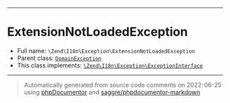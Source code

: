 ***

# ExtensionNotLoadedException





* Full name: `\Zend\I18n\Exception\ExtensionNotLoadedException`
* Parent class: [`DomainException`](../../../DomainException.md)
* This class implements:
[`\Zend\I18n\Exception\ExceptionInterface`](./ExceptionInterface.md)






***
> Automatically generated from source code comments on 2022-06-25 using [phpDocumentor](http://www.phpdoc.org/) and [saggre/phpdocumentor-markdown](https://github.com/Saggre/phpDocumentor-markdown)
